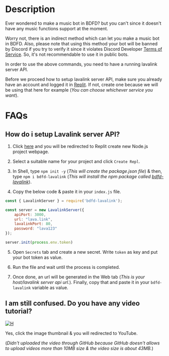 # Description
Ever wondered to make a music bot in BDFD? but you can't since it doesn't have any music functions support at the moment.

Worry not, there is an indirect method which can let you make a music bot in BDFD. Also, please note that using this method your bot will be banned by Discord if you try to verify it since it violates Discord Developer [Terms of Service](https://discord.com/developers/docs/policies-and-agreements/terms-of-service). So, it's not recommendable to use it in public bots.

In order to use the above commands, you need to have a running lavalink server API.

Before we proceed how to setup lavalink server API, make sure you already have an account and logged it in [Replit](https://replit.com). If not, create one because we will be using that here for example (_You can choose whichever service you want_).

# FAQs
## How do i setup Lavalink server API?

1. Click [here](https://replit.com/new/nodejs) and you will be redirected to Replit create new Node.js project webpage.

2. Select a suitable name for your project and click ` Create Repl `.

3. In Shell, type ` npm init -y ` (_This will create the package.json file_) & then, type ` npm i bdfd-lavalink ` (_This will install the npm package called [bdfd-lavalink](https://www.npmjs.com/package/bdfd-lavalink)_).

4. Copy the below code & paste it in your ` index.js ` file.

```js
const { LavalinkServer } = require('bdfd-lavalink');

const server = new LavalinkServer({
    apiPort: 3000,
    url: "lava.link",
    lavalinkPort: 80, 
    password: "lava123"
});

server.init(process.env.token)
```

5. Open ` Secrets ` tab and create a new secret. Write ` token ` as key and put your bot token as value.

6. Run the file and wait until the process is completed.

7. Once done, an url will be generated in the Web tab (_This is your host/lavalink server api url._). Finally, copy that and paste it in your ` bdfd-lavalink ` variable as value.

## I am still confused. Do you have any video tutorial?

[![H](https://img.youtube.com/vi/zO28WkmaYss/maxresdefault.jpg)](https://youtu.be/zO28WkmaYss)

Yes, click the image thumbnail & you will redirected to YouTube.

(_Didn't uploaded the video through GitHub because GitHub doesn't allows to upload videos more than 10MB size & the video size is about 43MB._)
